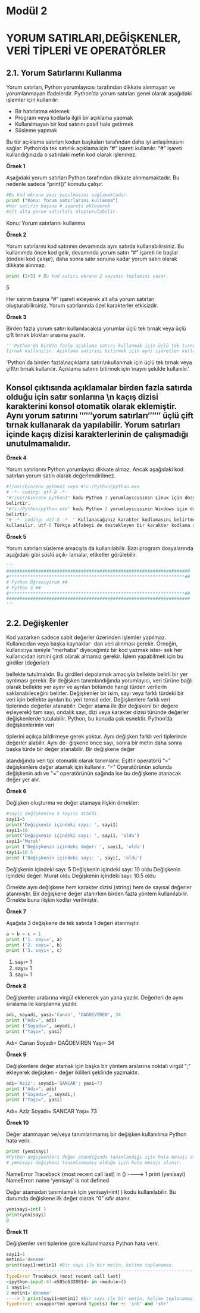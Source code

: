 # Modül 2 
# YORUM SATIRLARI,DEĞİŞKENLER, VERİ TİPLERİ VE OPERATÖRLER
## 2.1. Yorum Satırlarını Kullanma

Yorum satırları, Python yorumlayıcısı tarafından dikkate alınmayan ve yorumlanmayan ifadelerdir. Python’da yorum satırları genel olarak aşağıdaki işlemler için kullanılır:
* Bir hatırlatma eklemek
* Program veya kodlarla ilgili bir açıklama yapmak
* Kullanılmayan bir kod satırını pasif hale getirmek
* Süsleme yapmak

Bu tür açıklama satırları kodun başkaları tarafından daha iyi anlaşılmasını sağlar. Python’da tek satırlık açıklama için “#” işareti kullanılır. “#” işareti kullandığınızda o satırdaki metin kod olarak işlenmez.

**Örnek 1**

Aşağıdaki yorum satırları Python tarafından dikkate alınmamaktadır. Bu nedenle sadece “print()” komutu çalışır.

```python
#Bu kod ekrana yazı yazılmasını sağlamaktadır. 
print ("Konu: Yorum satırlarını kullanma") 
#Her satırın başına # işareti eklenerek
#alt alta yorum satırları oluşturulabilir.
```
Konu: Yorum satırlarını kullanma

**Örnek 2**

Yorum satırlarını kod satırının devamında aynı satırda kullanabilirsiniz. Bu kullanımda önce kod gelir,
devamında yorum satırı “#” işareti ile başlar (öndeki kod çalışır), daha sonra satır sonuna kadar yorum
satırı olarak dikkate alınmaz.

```python
print (2+3) # Bu kod satırı ekrana 2 sayının toplamını yazar.
```
5


Her satırın başına “#” işareti ekleyerek alt alta yorum satırları oluşturabilirsiniz. Yorum satırlarında özel
karakterler etkisizdir.

**Örnek 3**

Birden fazla yorum satırı kullanılacaksa yorumlar üçlü tek tırnak veya üçlü çift tırnak blokları arasına
yazılır.

```python
'''Python'da birden fazla açıklama satırı kullanmak için üçlü tek tırnak veya çift
tırnak kullanılır. Açıklama satırını bitirmek için aynı işaretler kullanılır.'''
```
'Python'da birden fazla\naçıklama satırı\nkullanmak için üçlü tek tırnak veya çift\n
tırnak kullanılır. Açıklama satırını bitirmek için \naynı şekilde kullanılır.'

Konsol çıktısında açıklamalar birden fazla satırda olduğu için satır sonlarına \n kaçış dizisi karakterini
konsol otomatik olarak eklemiştir. Aynı yorum satırını ′′′′′′yorum satırları′′′′′′ üçlü çift tırnak kullanarak da
yapılabilir. Yorum satırları içinde kaçış dizisi karakterlerinin de çalışmadığı unutulmamalıdır.
-----------------------------------------------------------------
**Örnek 4**

Yorum satırlarını Python yorumlayıcı dikkate almaz. Ancak aşağıdaki kod satırları yorum satırı olarak
değerlendirilmez.

```python
#!/usr/bin/env python3 veya #!c:/Python/python.exe
# -*- coding: utf-8 -*-
"#!/usr/bin/env python3" kodu Python 3 yorumlayıcısının Linux için dosya konumunu
belirtir.
"#!c:/Python/python.exe" kodu Python 3 yorumlayıcısının Windows için dosya konumunu
belirtir.
"# -*- coding: utf-8 -*- " Kullanacağınız karakter kodlamasını belirtmek için
kullanılır. utf-8 Türkçe alfabeyi de destekleyen bir karakter kodlama sistemidir.
```

**Örnek 5**

Yorum satırları süsleme amacıyla da kullanılabilir. Bazı program dosyalarında aşağıdaki gibi süslü açık-
lamalar, etiketler görülebilir.

```python
'''
#####################################################################
#******************************************************************##
# Python Öğreniyorum ##
# Python 3 ##
#******************************************************************##
#####################################################################
'''
```

## 2.2. Değişkenler

Kod yazarken sadece sabit değerler üzerinden işlemler yapılmaz. Kullanıcıdan veya başka kaynaklar-
dan veri alınması gerekir. Örneğin, kullanıcıya ismiyle “merhaba” diyeceğimiz bir kod yazmak ister-
sek her kullanıcıdan ismini girdi olarak almamız gerekir. İşlem yapabilmek için bu girdiler (değerler)

bellekte tutulmalıdır. Bu girdileri depolamak amacıyla bellekte belirli bir yer ayrılması gerekir. Bir
değişken tanımlandığında yorumlayıcı, veri türüne bağlı olarak bellekte yer ayırır ve ayrılan bölümde
hangi türden verilerin saklanabileceğini belirler. Değişkenler bir isim, sayı veya farklı türdeki bir veri
için bellekte ayrılan bu yeri temsil eder. Değişkenlere farklı veri tiplerinde değerler atanabilir. Değer
atama ile (bir değişkeni bir değere eşleyerek) tam sayı, ondalık sayı, dizi veya karakter dizisi türünde
değerler değişkenlerde tutulabilir. Python, bu konuda çok esnektir. Python’da değişkenlerinin veri

tiplerini açıkça bildirmeye gerek yoktur. Aynı değişken farklı veri tiplerinde değerler alabilir. Aynı de-
ğişkene önce sayı, sonra bir metin daha sonra başka türde bir değer atanabilir. Bir değişkene değer

atandığında veri tipi otomatik olarak tanımlanır. Eşittir operatörü “=” değişkenlere değer atamak için
kullanılır. “=” Operatörünün solunda değişkenin adı ve “=” operatörünün sağında ise bu değişkene
atanacak değer yer alır.


**Örnek 6**

Değişken oluşturma ve değer atamaya ilişkin örnekler:
```python
#sayi1 değişkenine 5 sayısı atandı.
sayi1=5
print('Değişkenin içindeki sayı: ', sayi1)
sayi1=10
print('Değişkenin içindeki sayı: ', sayi1, 'oldu')
sayi1='Murat'
print ('Değişkenin içindeki değer: ', sayi1, 'oldu')
sayi1=10.5
print ('Değişkenin içindeki sayı: ', sayi1, 'oldu')
```
Değişkenin içindeki sayı: 5
Değişkenin içindeki sayı: 10 oldu
Değişkenin içindeki değer: Murat oldu
Değişkenin içindeki sayı: 10.5 oldu

Örnekte aynı değişkene hem karakter dizisi (string) hem de sayısal değerler atanmıştır.
Bir değişkene değer atanırken birden fazla yöntem kullanılabilir. Örnekte buna ilişkin kodlar verilmiştir.

**Örnek 7**

Aşağıda 3 değişkene de tek satırda 1 değeri atanmıştır.

```python
a = b = c = 1
print ('1. sayı=', a)
print ('2. sayı=', b)
print ('3. sayı=', c)
```
1. sayı= 1
2. sayı= 1
3. sayı= 1

**Örnek 8**

Değişkenler aralarına virgül eklenerek yan yana yazılır. Değerleri de aynı sıralama ile karşılarına yazılır.

```python
adi, soyadi, yasi='Canan', 'DAĞDEVİREN', 34
print ("Adı=", adi)
print ("Soyadı=", soyadi,)
print ("Yaşı=", yasi)
```
Adı= Canan
Soyadı= DAĞDEVİREN
Yaşı= 34

**Örnek 9**

Değişkenlere değer atamak için başka bir yöntem aralarına noktalı virgül “;” ekleyerek değişken - değer
ikilileri şeklinde yazmaktır.

```python
adi='Aziz'; soyadi='SANCAR'; yasi=73
print ("Adı=", adi)
print ("Soyadı=", soyadi,)
print ("Yaşı=", yasi)
```
Adı= Aziz
Soyadı= SANCAR
Yaşı= 73

**Örnek 10**

Değer atanmayan ve/veya tanımlanmamış bir değişken kullanılırsa Python hata verir.

```python
print (yenisayi)
#Python değişkenleri değer atandığında tanımlandığı için hata mesajı alırsınız.
# yenisayi değişkeni tanımlanmamış olduğu için hata mesajı alınır.
```
NameError Traceback (most recent call last)
<ipython-input-1-9ff08615337f> in <module>()
----> 1 print (yenisayi)
NameError: name 'yenisayi' is not defined
  
Değer atamadan tanımlamak için yenisayi=int( ) kodu kullanılabilir. Bu durumda değişkene ilk değer
olarak “0” sıfır atanır.
  
```python
yenisayi=int( )
print(yenisayi)
0
```
  
**Örnek 11**
  
Değişkenler veri tiplerine göre kullanılmazsa Python hata verir.
  
```python
sayi1=1
metin1='deneme'
print(sayi1+metin1) #Bir sayı ile bir metin, kelime toplanamaz.
---------------------------------------------------------------------------
TypeError Traceback (most recent call last)
<ipython-input-47-e585c633881d> in <module>()
1 sayi1=1
2 metin1='deneme'
----> 3 print(sayi1+metin1) #Bir sayı ile bir metin, kelime toplanamaz.
TypeError: unsupported operand type(s) for +: 'int' and 'str'


